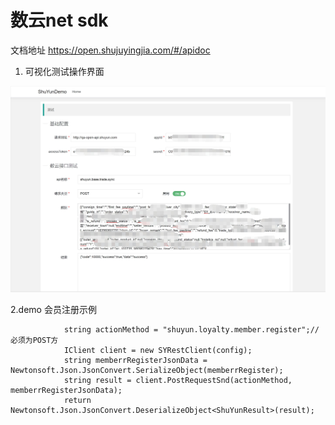 # 数云net sdk
文档地址 https://open.shujuyingjia.com/#/apidoc

1. 可视化测试操作界面

![Image text](https://github.com/h0730303779/ShuYunSDK/blob/master/res/1.jpg)



2.demo 会员注册示例
```
            string actionMethod = "shuyun.loyalty.member.register";//必须为POST方
            IClient client = new SYRestClient(config);
            string memberrRegisterJsonData = Newtonsoft.Json.JsonConvert.SerializeObject(memberrRegister);
            string result = client.PostRequestSnd(actionMethod, memberrRegisterJsonData);
            return Newtonsoft.Json.JsonConvert.DeserializeObject<ShuYunResult>(result);
```
